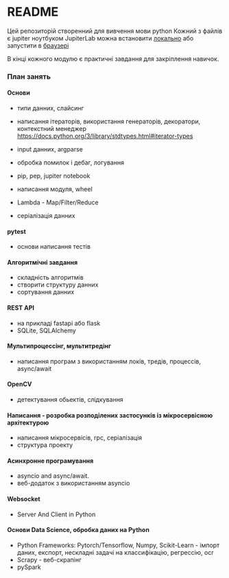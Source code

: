 # README

Цей репозиторій створенний для вивчення мови python
Кожний з файлів є jupiter ноутбуком 
JupiterLab можна встановити [локально](https://jupyter.org/install) або запустити в [браузері](https://jupyter.org/try)

В кінці кожного модулю є практичні завдання для закріплення навичок.

### План занять

#### Основи
- типи данних, слайсинг
- написання ітераторів, використання генераторів, декоратори, контекстний менеджер
  https://docs.python.org/3/library/stdtypes.html#iterator-types
  
- input данних, argparse
- обробка помилок і дебаг, логування
- pip, pep, jupiter notebook
- написання модуля, wheel
- Lambda - Map/Filter/Reduce
- серіалізація данних

#### pytest
- основи написання тестів

#### Алгоритмічні завдання
- складність алгоритмів
- створити структуру данних
- сортування данних

#### REST API
- на прикладі fastapi або flask
- SQLite, SQLAlchemy

#### Мультипроцессінг, мультитредінг
- написання програм з використанням локів, тредів, процессів, async/await

#### OpenCV
- детектування обьектів, слідкування 

#### Написання - розробка розподілених застосунків із мікросервісною архітектурою
- написання мікросервісів, rpc, серіалізація
- структура проекту

#### Асинхронне програмування
- asyncio and async/await.
- веб-додаток з використанням  asyncio

#### Websocket
- Server And Client in Python

#### Основи  Data Science,  обробка даних на Python
- Python Frameworks: Pytorch/Tensorflow, Numpy, Scikit-Learn - імпорт даних, експорт, нескладні задачі на классифікацію, регрессію, ocr
- Scrapy - веб-скрапінг
- pySpark


